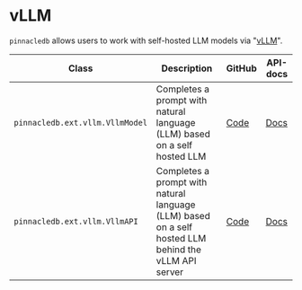 # vLLM


`pinnacledb` allows users to work with self-hosted LLM models via "[vLLM](https://github.com/vllm-project/vllm)".

| Class | Description | GitHub | API-docs |
| --- | --- | --- | --- |
| `pinnacledb.ext.vllm.VllmModel` | Completes a prompt with natural language (LLM) based on a self hosted LLM | [Code](https://github.com/SuperDuperDB/pinnacledb/blob/main/pinnacledb/ext/vllm/model.py) | [Docs](/docs/api/ext/vllm/model#vllmmodel) |
| `pinnacledb.ext.vllm.VllmAPI` | Completes a prompt with natural language (LLM) based on a self hosted LLM behind the vLLM API server | [Code](https://github.com/SuperDuperDB/pinnacledb/blob/main/pinnacledb/ext/vllm/model.py) | [Docs](/docs/api/ext/vllm/model#vllmapi) |

